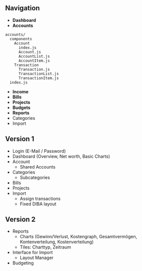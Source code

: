 ## Navigation
* **Dashboard**
* **Accounts**
```
accounts/
  components
    Account
      index.js
      Account.js
      AccountList.js
      AccountItem.js
    Transaction
      Transaction.js
      TransactionList.js
      TransactionItem.js
  index.js
```
* **Income**
* **Bills**
* **Projects**
* **Budgets**
* **Reports**
* Categories
* Import

## Version 1
* Login (E-Mail / Password)
* Dashboard (Overview, Net worth, Basic Charts)
* Account
  * Shared Accounts
* Categories
  * Subcategories
* Bills
* Projects
* Import
  * Assign transactions
  * Fixed DIBA layout
  
## Version 2
* Reports
  * Charts (Gewinn/Verlust, Kostengraph, Gesamtvermögen, Kontenverteilung, Kostenverteilung)
  * Tiles: Charttyp, Zeitraum
* Interface for Import
  * Layout Manager
* Budgeting 
  



















